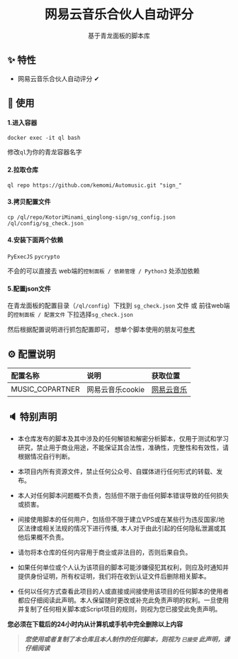 <h1 align="center">网易云音乐合伙人自动评分</h1>

<div align="center">
    基于青龙面板的脚本库
</div>

## ✨ 特性

- 网易云音乐合伙人自动评分 ✔

## 🔨 使用

#### 1.进入容器
```
docker exec -it ql bash
```
修改`ql`为你的青龙容器名字

#### 2.拉取仓库
```
ql repo https://github.com/kemomi/Automusic.git "sign_"
```
#### 3.拷贝配置文件
```
cp /ql/repo/KotoriMinami_qinglong-sign/sg_config.json /ql/config/sg_check.json
```
#### 4.安装下面两个依赖
`PyExecJS`
`pycrypto`

不会的可以直接去 web端的`控制面板 / 依赖管理 / Python3` 处添加依赖

#### 5.配置json文件
在青龙面板的配置目录（`/ql/config`）下找到 `sg_check.json` 文件 或 前往web端的`控制面板 / 配置文件` 下拉选择`sg_check.json`


然后根据配置说明进行抓包配置即可， 想单个脚本使用的朋友可[参考](https://github.com/KotoriMinami/qinglong-sign/issues/1)

## ⚙ 配置说明

| 配置名称            | 说明          | 获取位置                            |
|:----------------|:------------|:--------------------------------|
| MUSIC_COPARTNER | 网易云音乐cookie | [网易云音乐](https://music.163.com/) |

## 🔈 特别声明

- 本仓库发布的脚本及其中涉及的任何解锁和解密分析脚本，仅用于测试和学习研究，禁止用于商业用途，不能保证其合法性，准确性，完整性和有效性，请根据情况自行判断。

- 本项目内所有资源文件，禁止任何公众号、自媒体进行任何形式的转载、发布。

- 本人对任何脚本问题概不负责，包括但不限于由任何脚本错误导致的任何损失或损害。

- 间接使用脚本的任何用户，包括但不限于建立VPS或在某些行为违反国家/地区法律或相关法规的情况下进行传播, 本人对于由此引起的任何隐私泄漏或其他后果概不负责。

- 请勿将本仓库的任何内容用于商业或非法目的，否则后果自负。

- 如果任何单位或个人认为该项目的脚本可能涉嫌侵犯其权利，则应及时通知并提供身份证明，所有权证明，我们将在收到认证文件后删除相关脚本。

- 任何以任何方式查看此项目的人或直接或间接使用该项目的任何脚本的使用者都应仔细阅读此声明。本人保留随时更改或补充此免责声明的权利。一旦使用并复制了任何相关脚本或Script项目的规则，则视为您已接受此免责声明。

**您必须在下载后的24小时内从计算机或手机中完全删除以上内容**

> ***您使用或者复制了本仓库且本人制作的任何脚本，则视为 `已接受` 此声明，请仔细阅读***

